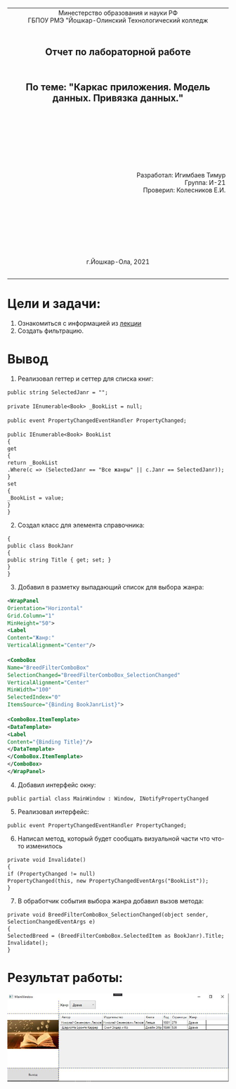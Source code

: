 <table style="width: 100%;">
  <tr>
    <td style="text-align: center; border: none;"> 
    Минестерство образования и науки РФ <br>
    ГБПОУ РМЭ "Йошкар-Олинский Технологический колледж </td>
  </tr>
  <tr>
    <td style="text-align: center; border: none; height: 15em;"><h2>Отчет по лабораторной работe<h2><br>
    По теме: "Каркас приложения. Модель данных. Привязка данных."
    </td>
  </tr>
  <tr>
    <td style="text-align: right; border: none; height: 20em;">
      Разработал: Игимбаев Тимур<br/>
      Группа: И-21<br/>
      Проверил: Колесников Е.И.       
    </td>
  </tr>
  <tr>
    <td style="text-align: center; border: none; height: 5em;">
    г.Йошкар-Ола, 2021</td>
  </tr>
</table>

<div style="page-break-after: always;"></div>

# Цели и задачи:

1. Ознакомиться с информацией из [лекции](https://github.com/kolei/OAP/blob/master/articles/wpf_filtering.md)
2. Создать фильтрацию.

# Вывод 
1. Реализовал геттер и сеттер для списка книг:
```
public string SelectedJanr = "";

private IEnumerable<Book> _BookList = null;

public event PropertyChangedEventHandler PropertyChanged;

public IEnumerable<Book> BookList 
{
get
{
return _BookList
.Where(c => (SelectedJanr == "Все жанры" || c.Janr == SelectedJanr));
}
set
{
_BookList = value;
}
}
```
2. Создал класс для элемента справочника:
```
{
public class BookJanr
{
public string Title { get; set; }
}
}
```
3. Добавил в разметку выпадающий список для выбора жанра:
```XML
<WrapPanel
Orientation="Horizontal"
Grid.Column="1"
MinHeight="50">
<Label 
Content="Жанр:"
VerticalAlignment="Center"/>

<ComboBox
Name="BreedFilterComboBox"
SelectionChanged="BreedFilterComboBox_SelectionChanged"
VerticalAlignment="Center"
MinWidth="100"
SelectedIndex="0"
ItemsSource="{Binding BookJanrList}">

<ComboBox.ItemTemplate>
<DataTemplate>
<Label 
Content="{Binding Title}"/>
</DataTemplate>
</ComboBox.ItemTemplate>
</ComboBox>
</WrapPanel>
```
4. Добавил интерфейс окну:
```
public partial class MainWindow : Window, INotifyPropertyChanged
```
5. Реализовал интерфейс:
```
public event PropertyChangedEventHandler PropertyChanged;
```
6. Написал метод, который будет сообщать визуальной части что что-то изменилось
```
private void Invalidate()
{
if (PropertyChanged != null)
PropertyChanged(this, new PropertyChangedEventArgs("BookList"));
}
```
7. В обработчик события выбора жанра добавил вызов метода:
```
private void BreedFilterComboBox_SelectionChanged(object sender, SelectionChangedEventArgs e)
{
SelectedBreed = (BreedFilterComboBox.SelectedItem as BookJanr).Title;
Invalidate();
}
```
# Результат работы:
![](./secresult.JPG)